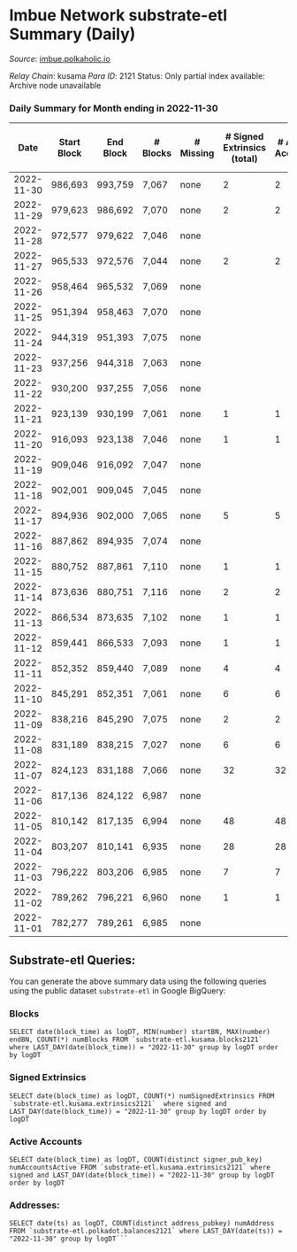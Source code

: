 # Imbue Network substrate-etl Summary (Daily)

_Source_: [imbue.polkaholic.io](https://imbue.polkaholic.io)

*Relay Chain*: kusama
*Para ID*: 2121
Status: Only partial index available: Archive node unavailable


### Daily Summary for Month ending in 2022-11-30


| Date | Start Block | End Block | # Blocks | # Missing | # Signed Extrinsics (total) | # Active Accounts | # Addresses with Balances | # Events | # Transfers | # XCM Transfers In | # XCM Transfers Out |
| ---- | ----------- | --------- | -------- | --------- | --------------------------- | ----------------- | ------------------------- | -------- | ----------- | ------------------ | ------------------- |
| 2022-11-30 | 986,693 | 993,759 | 7,067 | none  | 2 | 2 |  | 14,154 | 2  |   | 2  |
| 2022-11-29 | 979,623 | 986,692 | 7,070 | none  | 2 | 2 | 321 | 14,165 | 2  |   | 2  |
| 2022-11-28 | 972,577 | 979,622 | 7,046 | none  |  |  |  | 14,099 |   |   |   |
| 2022-11-27 | 965,533 | 972,576 | 7,044 | none  | 2 | 2 |  | 14,112 | 2  |   | 1  |
| 2022-11-26 | 958,464 | 965,532 | 7,069 | none  |  |  |  | 14,142 |   |   |   |
| 2022-11-25 | 951,394 | 958,463 | 7,070 | none  |  |  |  | 14,144 |   |   |   |
| 2022-11-24 | 944,319 | 951,393 | 7,075 | none  |  |  |  | 14,154 |   |   |   |
| 2022-11-23 | 937,256 | 944,318 | 7,063 | none  |  |  |  | 14,130 |   |   |   |
| 2022-11-22 | 930,200 | 937,255 | 7,056 | none  |  |  |  | 14,121 |   |   |   |
| 2022-11-21 | 923,139 | 930,199 | 7,061 | none  | 1 | 1 |  | 14,135 | 1  |   | 1  |
| 2022-11-20 | 916,093 | 923,138 | 7,046 | none  | 1 | 1 |  | 14,105 | 1  |   | 1  |
| 2022-11-19 | 909,046 | 916,092 | 7,047 | none  |  |  |  | 14,097 |   |   |   |
| 2022-11-18 | 902,001 | 909,045 | 7,045 | none  |  |  |  | 14,097 |   |   |   |
| 2022-11-17 | 894,936 | 902,000 | 7,065 | none  | 5 | 5 |  | 14,176 | 4  |   | 1  |
| 2022-11-16 | 887,862 | 894,935 | 7,074 | none  |  |  |  | 14,152 |   |   |   |
| 2022-11-15 | 880,752 | 887,861 | 7,110 | none  | 1 | 1 | 319 | 14,238 | 1  |   | 1  |
| 2022-11-14 | 873,636 | 880,751 | 7,116 | none  | 2 | 2 | 319 | 14,252 | 2  |   | 2  |
| 2022-11-13 | 866,534 | 873,635 | 7,102 | none  | 1 | 1 |  | 14,221 | 1  |   | 1  |
| 2022-11-12 | 859,441 | 866,533 | 7,093 | none  | 1 | 1 |  | 14,202 | 1  |   | 1  |
| 2022-11-11 | 852,352 | 859,440 | 7,089 | none  | 4 | 4 |  | 14,217 | 2  |   | 2  |
| 2022-11-10 | 845,291 | 852,351 | 7,061 | none  | 6 | 6 |  | 14,165 | 5  |   | 2  |
| 2022-11-09 | 838,216 | 845,290 | 7,075 | none  | 2 | 2 | 318 | 14,174 | 2  |   | 2  |
| 2022-11-08 | 831,189 | 838,215 | 7,027 | none  | 6 | 6 |  | 14,112 | 6  |   | 4  |
| 2022-11-07 | 824,123 | 831,188 | 7,066 | none  | 32 | 32 |  | 14,412 | 31  |   | 28  |
| 2022-11-06 | 817,136 | 824,122 | 6,987 | none  |  |  |  | 13,978 |   |   |   |
| 2022-11-05 | 810,142 | 817,135 | 6,994 | none  | 48 | 48 |  | 14,320 | 3  |   | 21  |
| 2022-11-04 | 803,207 | 810,141 | 6,935 | none  | 28 | 28 |  | 14,055 | 20  |   |   |
| 2022-11-03 | 796,222 | 803,206 | 6,985 | none  | 7 | 7 |  | 14,023 | 1  | 1  |   |
| 2022-11-02 | 789,262 | 796,221 | 6,960 | none  | 1 | 1 |  | 13,931 |   |   |   |
| 2022-11-01 | 782,277 | 789,261 | 6,985 | none  |  |  |  | 13,974 |   |   |   |

## Substrate-etl Queries:
You can generate the above summary data using the following queries using the public dataset `substrate-etl` in Google BigQuery:


### Blocks
```
SELECT date(block_time) as logDT, MIN(number) startBN, MAX(number) endBN, COUNT(*) numBlocks FROM `substrate-etl.kusama.blocks2121`  where LAST_DAY(date(block_time)) = "2022-11-30" group by logDT order by logDT
```


### Signed Extrinsics
```
SELECT date(block_time) as logDT, COUNT(*) numSignedExtrinsics FROM `substrate-etl.kusama.extrinsics2121`  where signed and LAST_DAY(date(block_time)) = "2022-11-30" group by logDT order by logDT
```


### Active Accounts
```
SELECT date(block_time) as logDT, COUNT(distinct signer_pub_key) numAccountsActive FROM `substrate-etl.kusama.extrinsics2121` where signed and LAST_DAY(date(block_time)) = "2022-11-30" group by logDT order by logDT
```


### Addresses:
```
SELECT date(ts) as logDT, COUNT(distinct address_pubkey) numAddress FROM `substrate-etl.polkadot.balances2121` where LAST_DAY(date(ts)) = "2022-11-30" group by logDT```

